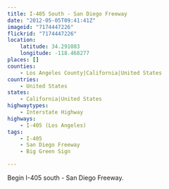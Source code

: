 ```yaml
---
title: I-405 South - San Diego Freeway
date: "2012-05-05T09:41:41Z"
imageid: "7174447226"
flickrid: "7174447226"
location:
    latitude: 34.291083
    longitude: -118.468277
places: []
counties:
    - Los Angeles County|California|United States
countries:
    - United States
states:
    - California|United States
highwaytypes:
    - Interstate Highway
highways:
    - I-405 (Los Angeles)
tags:
    - I-405
    - San Diego Freeway
    - Big Green Sign

---
```

Begin I-405 south - San Diego Freeway.